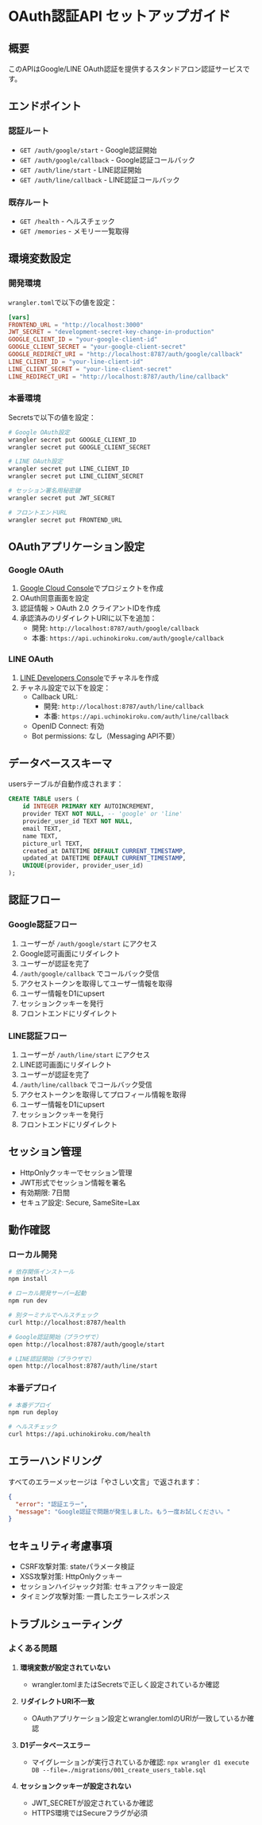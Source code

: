# OAuth認証API セットアップガイド

## 概要

このAPIはGoogle/LINE OAuth認証を提供するスタンドアロン認証サービスです。

## エンドポイント

### 認証ルート

- `GET /auth/google/start` - Google認証開始
- `GET /auth/google/callback` - Google認証コールバック
- `GET /auth/line/start` - LINE認証開始  
- `GET /auth/line/callback` - LINE認証コールバック

### 既存ルート

- `GET /health` - ヘルスチェック
- `GET /memories` - メモリー一覧取得

## 環境変数設定

### 開発環境

`wrangler.toml`で以下の値を設定：

```toml
[vars]
FRONTEND_URL = "http://localhost:3000"
JWT_SECRET = "development-secret-key-change-in-production"
GOOGLE_CLIENT_ID = "your-google-client-id"
GOOGLE_CLIENT_SECRET = "your-google-client-secret"
GOOGLE_REDIRECT_URI = "http://localhost:8787/auth/google/callback"
LINE_CLIENT_ID = "your-line-client-id"
LINE_CLIENT_SECRET = "your-line-client-secret"
LINE_REDIRECT_URI = "http://localhost:8787/auth/line/callback"
```

### 本番環境

Secretsで以下の値を設定：

```bash
# Google OAuth設定
wrangler secret put GOOGLE_CLIENT_ID
wrangler secret put GOOGLE_CLIENT_SECRET

# LINE OAuth設定  
wrangler secret put LINE_CLIENT_ID
wrangler secret put LINE_CLIENT_SECRET

# セッション署名用秘密鍵
wrangler secret put JWT_SECRET

# フロントエンドURL
wrangler secret put FRONTEND_URL
```

## OAuthアプリケーション設定

### Google OAuth

1. [Google Cloud Console](https://console.cloud.google.com/)でプロジェクトを作成
2. OAuth同意画面を設定
3. 認証情報 > OAuth 2.0 クライアントIDを作成
4. 承認済みのリダイレクトURIに以下を追加：
   - 開発: `http://localhost:8787/auth/google/callback`
   - 本番: `https://api.uchinokiroku.com/auth/google/callback`

### LINE OAuth

1. [LINE Developers Console](https://developers.line.biz/)でチャネルを作成
2. チャネル設定で以下を設定：
   - Callback URL:
     - 開発: `http://localhost:8787/auth/line/callback`
     - 本番: `https://api.uchinokiroku.com/auth/line/callback`
   - OpenID Connect: 有効
   - Bot permissions: なし（Messaging API不要）

## データベーススキーマ

usersテーブルが自動作成されます：

```sql
CREATE TABLE users (
    id INTEGER PRIMARY KEY AUTOINCREMENT,
    provider TEXT NOT NULL, -- 'google' or 'line'
    provider_user_id TEXT NOT NULL,
    email TEXT,
    name TEXT,
    picture_url TEXT,
    created_at DATETIME DEFAULT CURRENT_TIMESTAMP,
    updated_at DATETIME DEFAULT CURRENT_TIMESTAMP,
    UNIQUE(provider, provider_user_id)
);
```

## 認証フロー

### Google認証フロー

1. ユーザーが `/auth/google/start` にアクセス
2. Google認可画面にリダイレクト
3. ユーザーが認証を完了
4. `/auth/google/callback` でコールバック受信
5. アクセストークンを取得してユーザー情報を取得
6. ユーザー情報をD1にupsert
7. セッションクッキーを発行
8. フロントエンドにリダイレクト

### LINE認証フロー

1. ユーザーが `/auth/line/start` にアクセス
2. LINE認可画面にリダイレクト
3. ユーザーが認証を完了
4. `/auth/line/callback` でコールバック受信
5. アクセストークンを取得してプロフィール情報を取得
6. ユーザー情報をD1にupsert
7. セッションクッキーを発行
8. フロントエンドにリダイレクト

## セッション管理

- HttpOnlyクッキーでセッション管理
- JWT形式でセッション情報を署名
- 有効期限: 7日間
- セキュア設定: Secure, SameSite=Lax

## 動作確認

### ローカル開発

```bash
# 依存関係インストール
npm install

# ローカル開発サーバー起動
npm run dev

# 別ターミナルでヘルスチェック
curl http://localhost:8787/health

# Google認証開始（ブラウザで）
open http://localhost:8787/auth/google/start

# LINE認証開始（ブラウザで）
open http://localhost:8787/auth/line/start
```

### 本番デプロイ

```bash
# 本番デプロイ
npm run deploy

# ヘルスチェック
curl https://api.uchinokiroku.com/health
```

## エラーハンドリング

すべてのエラーメッセージは「やさしい文言」で返されます：

```json
{
  "error": "認証エラー",
  "message": "Google認証で問題が発生しました。もう一度お試しください。"
}
```

## セキュリティ考慮事項

- CSRF攻撃対策: stateパラメータ検証
- XSS攻撃対策: HttpOnlyクッキー
- セッションハイジャック対策: セキュアクッキー設定
- タイミング攻撃対策: 一貫したエラーレスポンス

## トラブルシューティング

### よくある問題

1. **環境変数が設定されていない**
   - wrangler.tomlまたはSecretsで正しく設定されているか確認

2. **リダイレクトURI不一致**
   - OAuthアプリケーション設定とwrangler.tomlのURIが一致しているか確認

3. **D1データベースエラー**
   - マイグレーションが実行されているか確認: `npx wrangler d1 execute DB --file=./migrations/001_create_users_table.sql`

4. **セッションクッキーが設定されない**
   - JWT_SECRETが設定されているか確認
   - HTTPS環境ではSecureフラグが必須
